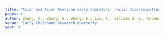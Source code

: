 ```yaml
---
title: "Asian and Asian American early educators’ racial discrimination experiences and student well-being during COVID-19: a moderated mediation model."
pages: #
author: Zhang, X., Zhang, G., Zhang, F., Liu, T., Gilliam W. S., Cobanoglu, A., & Murray, T.
venue: 'Early Childhood Research Quarterly'
year: #
---
```

